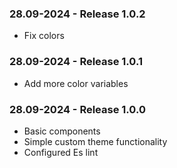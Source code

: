 ### 28.09-2024 - Release 1.0.2

-   Fix colors

### 28.09-2024 - Release 1.0.1

-   Add more color variables

### 28.09-2024 - Release 1.0.0

-   Basic components
-   Simple custom theme functionality
-   Configured Es lint
